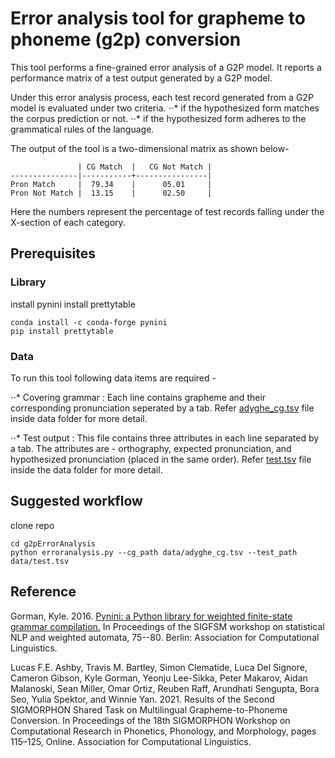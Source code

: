 Error analysis tool for grapheme to phoneme (g2p) conversion
============================================================

This tool performs a fine-grained error analysis of a G2P model. It reports a
performance matrix of a test output generated by a G2P model.

Under this error analysis process, each test record generated from a G2P model
is evaluated under two criteria. ⋅⋅\* if the hypothesized form matches the
corpus prediction or not. ⋅⋅\* if the hypothesized form adheres to the grammatical
rules of the language.

The output of the tool is a two-dimensional matrix as shown below-
```
               | CG Match  |   CG Not Match |
---------------|-----------+----------------|
Pron Match     |  79.34    |      05.01     |
Pron Not Match |  13.15    |      02.50     |
```
Here the numbers represent the percentage of test records falling under the X-section
of each category.

Prerequisites
-------------

### Library

install pynini
install prettytable

``` {.bash}
conda install -c conda-forge pynini
pip install prettytable
```
### Data

To run this tool following data items are required -

⋅⋅\* Covering grammar : Each line contains grapheme and their corresponding
pronunciation seperated by a tab. Refer [adyghe_cg.tsv](data/adyghe_cg.tsv) file
inside data folder for more detail.

⋅⋅\* Test output : This file contains three attributes in each line separated by
a tab. The attributes are - orthography, expected pronunciation, and
hypothesized pronunciation (placed in the same order). Refer
[test.tsv](data/test.tsv) file inside the data folder for more detail.

Suggested workflow
------------------

clone repo

    cd g2pErrorAnalysis
    python erroranalysis.py --cg_path data/adyghe_cg.tsv --test_path data/test.tsv

Reference
---------

Gorman, Kyle. 2016. [Pynini: a Python library for weighted finite-state grammar
compilation.](https://www.aclweb.org/anthology/W16-2409) In Proceedings of the
SIGFSM workshop on statistical NLP and weighted automata, 75--80. Berlin:
Association for Computational Linguistics.

Lucas F.E. Ashby, Travis M. Bartley, Simon Clematide, Luca Del Signore, Cameron Gibson, Kyle Gorman, Yeonju Lee-Sikka, Peter Makarov, Aidan Malanoski, Sean Miller, Omar Ortiz, Reuben Raff, Arundhati Sengupta, Bora Seo, Yulia Spektor, and Winnie Yan. 2021. Results of the Second SIGMORPHON Shared Task on Multilingual Grapheme-to-Phoneme Conversion. In Proceedings of the 18th SIGMORPHON Workshop on Computational Research in Phonetics, Phonology, and Morphology, pages 115–125, Online. Association for Computational Linguistics.
